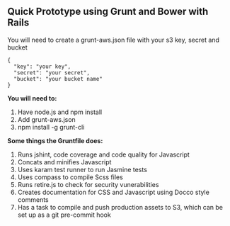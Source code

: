 Quick Prototype using Grunt and Bower with Rails
--------

You will need to create a grunt-aws.json file with your s3 key, secret and bucket

    {
      "key": "your key",
      "secret": "your secret",
      "bucket": "your bucket name"
    }
    
**You will need to:**

1. Have node.js and npm install
2. Add grunt-aws.json
3. npm install -g grunt-cli

**Some things the Gruntfile does:**

1. Runs jshint, code coverage and code quality for Javascript
2. Concats and minifies Javascript
3. Uses karam test runner to run Jasmine tests
4. Uses compass to compile Scss files
5. Runs retire.js to check for security vunerabilities
6. Creates documentation for CSS and Javascript using Docco style comments
7. Has a task to compile and push production assets to S3, which can be set up as
   a git pre-commit hook
